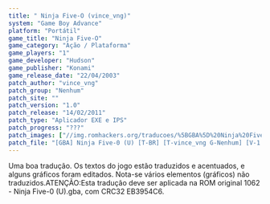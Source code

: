 ```yaml
---
title: " Ninja Five-O (vince_vng)"
system: "Game Boy Advance"
platform: "Portátil"
game_title: "Ninja Five-O"
game_category: "Ação / Plataforma"
game_players: "1"
game_developer: "Hudson"
game_publisher: "Konami"
game_release_date: "22/04/2003"
patch_author: "vince_vng"
patch_group: "Nenhum"
patch_site: ""
patch_version: "1.0"
patch_release: "14/02/2011"
patch_type: "Aplicador EXE e IPS"
patch_progress: "???"
patch_images: ["//img.romhackers.org/traducoes/%5BGBA%5D%20Ninja%20Five-0%20-%20vince_vng%20-%201.png","//img.romhackers.org/traducoes/%5BGBA%5D%20Ninja%20Five-0%20-%20vince_vng%20-%202.png","//img.romhackers.org/traducoes/%5BGBA%5D%20Ninja%20Five-0%20-%20vince_vng%20-%203.png"]
patch_file: "[GBA] Ninja Five-0 (U) [T-BR] [T-vince_vng G-Nenhum] [V-1.0 A-2011].zip"
---
```

Uma boa tradução. Os textos do jogo estão traduzidos e acentuados, e alguns gráficos foram editados. Nota-se vários elementos (gráficos) não traduzidos.ATENÇÃO:Esta tradução deve ser aplicada na ROM original 1062 - Ninja Five-0 (U).gba, com CRC32 EB3954C6.